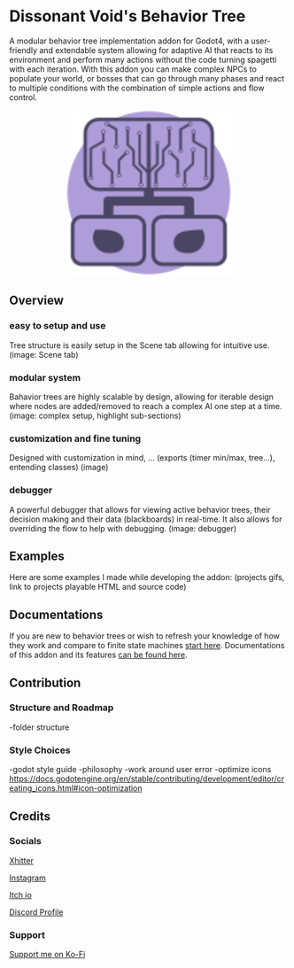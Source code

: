 # Dissonant Void's Behavior Tree
A modular behavior tree implementation addon for Godot4, with a user-friendly and extendable system allowing for adaptive AI that reacts to its environment and perform many actions without the code turning spagetti with each iteration.
With this addon you can make complex NPCs to populate your world, or bosses that can go through many phases and react to multiple conditions with the combination of simple actions and flow control.

<p align="center">
  <img src="icon.svg" alt="Icon" width="300"/>
</p>

## Overview
### easy to setup and use
Tree structure is easily setup in the Scene tab allowing for intuitive use.
(image: Scene tab)
### modular system
Bahavior trees are highly scalable by design, allowing for iterable design where nodes are added/removed to reach a complex AI one step at a time.
(image: complex setup, highlight sub-sections)
### customization and fine tuning
Designed with customization in mind, ...
(exports (timer min/max, tree...), entending classes)
(image)
### debugger
A powerful debugger that allows for viewing active behavior trees, their decision making and their data (blackboards) in real-time. It also allows for overriding the flow to help with debugging.
(image: debugger)

## Examples
Here are some examples I made while developing the addon:
(projects gifs, link to projects playable HTML and source code)

## Documentations
If you are new to behavior trees or wish to refresh your knowledge of how they work and compare to finite state machines [start here](addons/DVs_behavior_tree/docs/start_here.md).
Documentations of this addon and its features [can be found here](addons/DVs_behavior_tree/docs/using_addon.md).

## Contribution
### Structure and Roadmap
-folder structure
### Style Choices
-godot style guide
-philosophy
  -work around user error
-optimize icons https://docs.godotengine.org/en/stable/contributing/development/editor/creating_icons.html#icon-optimization

## Credits
### Socials
[Xhitter](https://twitter.com/Dissonant_Void)

[Instagram](https://www.instagram.com/dissonant_void/)

[Itch io](https://x-void-x.itch.io)

[Discord Profile](https://discordapp.com/users/1109492493197787206)

### Support
[Support me on Ko-Fi](https://ko-fi.com/dissonantvoid)